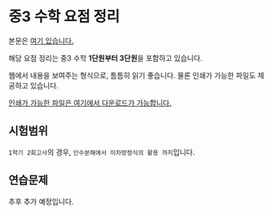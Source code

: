 # 중3 수학 요점 정리

본문은 [여기 있습니다.](https://fennecfoxgaon.github.io/MiddleSchool3MathSummary/summary)

해당 요점 정리는 중3 수학 **1단원부터 3단원**을 포함하고 있습니다.

웹에서 내용을 보여주는 형식으로, 틈틈히 읽기 좋습니다. 물론 인쇄가 가능한 파일도 제공하고 있습니다.

[인쇄가 가능한 파일은 여기에서 다운로드가 가능합니다.](https://github.com/FennecFoxGaon/MiddleSchool3MathSummary/raw/master/attachment/%EC%88%98%ED%95%99%20%EC%9A%94%EC%A0%90%EC%A0%95%EB%A6%AC.pdf)

## 시험범위

`1학기 2회고사`의 경우, `인수분해에서 이차방정식의 활용 까지`입니다.

## 연습문제

추후 추가 예정입니다.